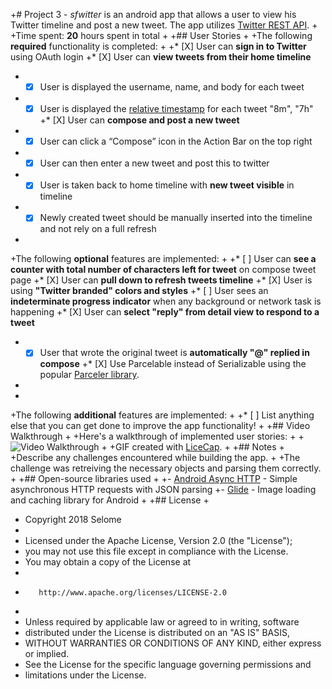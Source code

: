 +# Project 3 - *sfwitter* is an android app that allows a user to view his Twitter timeline and post a new tweet. The app utilizes [Twitter REST API](https://dev.twitter.com/rest/public).
+
+Time spent: **20** hours spent in total
+
+## User Stories
+
+The following **required** functionality is completed:
+
+* [X]	User can **sign in to Twitter** using OAuth login
+* [X]	User can **view tweets from their home timeline**
+  * [X] User is displayed the username, name, and body for each tweet
+  * [X] User is displayed the [relative timestamp](https://gist.github.com/nesquena/f786232f5ef72f6e10a7) for each tweet "8m", "7h"
+* [X] User can **compose and post a new tweet**
+  * [X] User can click a “Compose” icon in the Action Bar on the top right
+  * [X] User can then enter a new tweet and post this to twitter
+  * [X] User is taken back to home timeline with **new tweet visible** in timeline
+  * [X] Newly created tweet should be manually inserted into the timeline and not rely on a full refresh
+
+The following **optional** features are implemented:
+
+* [ ] User can **see a counter with total number of characters left for tweet** on compose tweet page
+* [X] User can **pull down to refresh tweets timeline**
+* [X] User is using **"Twitter branded" colors and styles**
+* [ ] User sees an **indeterminate progress indicator** when any background or network task is happening
+* [X] User can **select "reply" from detail view to respond to a tweet**
+  * [X] User that wrote the original tweet is **automatically "@" replied in compose**
+* [X] Use Parcelable instead of Serializable using the popular [Parceler library](http://guides.codepath.com/android/Using-Parceler).

+
+
+The following **additional** features are implemented:
+
+* [ ] List anything else that you can get done to improve the app functionality!
+
+## Video Walkthrough
+
+Here's a walkthrough of implemented user stories:
+
+<img src='http://i.imgur.com/link/to/your/gif/file.gif' title='Video Walkthrough' width='' alt='Video Walkthrough' />
+
+GIF created with [LiceCap](http://www.cockos.com/licecap/).
+
+## Notes
+
+Describe any challenges encountered while building the app.
+
+The challenge was retreiving the necessary objects and parsing them correctly.
+
+## Open-source libraries used
+
+- [Android Async HTTP](https://github.com/loopj/android-async-http) - Simple asynchronous HTTP requests with JSON parsing
+- [Glide](https://github.com/bumptech/glide) - Image loading and caching library for Android
+
+## License
+
+    Copyright 2018 Selome
+
+    Licensed under the Apache License, Version 2.0 (the "License");
+    you may not use this file except in compliance with the License.
+    You may obtain a copy of the License at
+
+        http://www.apache.org/licenses/LICENSE-2.0
+
+    Unless required by applicable law or agreed to in writing, software
+    distributed under the License is distributed on an "AS IS" BASIS,
+    WITHOUT WARRANTIES OR CONDITIONS OF ANY KIND, either express or implied.
+    See the License for the specific language governing permissions and
+    limitations under the License.
